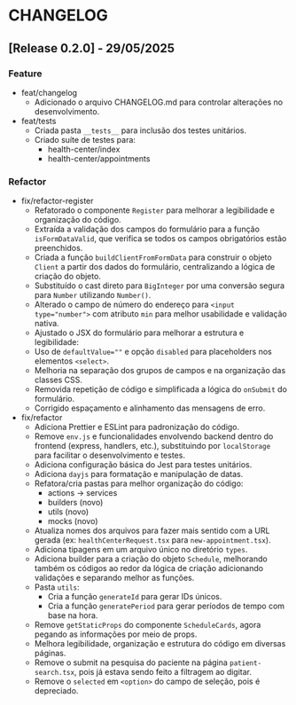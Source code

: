 # CHANGELOG

## [Release 0.2.0] - 29/05/2025

### Feature

- feat/changelog
  - Adicionado o arquivo CHANGELOG.md para controlar alterações no desenvolvimento.
- feat/tests
  - Criada pasta `__tests__` para inclusão dos testes unitários.
  - Criado suíte de testes para: 
    - health-center/index
    - health-center/appointments

### Refactor

- fix/refactor-register
  - Refatorado o componente `Register` para melhorar a legibilidade e organização do código.
  - Extraída a validação dos campos do formulário para a função `isFormDataValid`, que verifica se todos os campos obrigatórios estão preenchidos.
  - Criada a função `buildClientFromFormData` para construir o objeto `Client` a partir dos dados do formulário, centralizando a lógica de criação do objeto.
  - Substituído o cast direto para `BigInteger` por uma conversão segura para `Number` utilizando `Number()`.
  - Alterado o campo de número do endereço para `<input type="number">` com atributo `min` para melhor usabilidade e validação nativa.
  - Ajustado o JSX do formulário para melhorar a estrutura e legibilidade:
  - Uso de `defaultValue=""` e opção `disabled` para placeholders nos elementos `<select>`.
  - Melhoria na separação dos grupos de campos e na organização das classes CSS.
  - Removida repetição de código e simplificada a lógica do `onSubmit` do formulário.
  - Corrigido espaçamento e alinhamento das mensagens de erro.
- fix/refactor
  - Adiciona Prettier e ESLint para padronização do código.
  - Remove `env.js` e funcionalidades envolvendo backend dentro do frontend (express, handlers, etc.), substituindo por `localStorage` para facilitar o desenvolvimento e testes.
  - Adiciona configuração básica do Jest para testes unitários.
  - Adiciona `dayjs` para formatação e manipulação de datas.
  - Refatora/cria pastas para melhor organização do código:
    - actions -> services
    - builders (novo)
    - utils (novo)
    - mocks (novo)
  - Atualiza nomes dos arquivos para fazer mais sentido com a URL gerada (ex: `healthCenterRequest.tsx` para `new-appointment.tsx`).
  - Adiciona tipagens em um arquivo único no diretório `types`.
  - Adiciona builder para a criação do objeto `Schedule`, melhorando também os códigos ao redor da lógica de criação adicionando validações e separando melhor as funções.
  - Pasta `utils`:
    - Cria a função `generateId` para gerar IDs únicos.
    - Cria a função `generatePeriod` para gerar períodos de tempo com base na hora.
  - Remove `getStaticProps` do componente `ScheduleCards`, agora pegando as informações por meio de props.
  - Melhora legibilidade, organização e estrutura do código em diversas páginas.
  - Remove o submit na pesquisa do paciente na página `patient-search.tsx`, pois já estava sendo feito a filtragem ao digitar.
  - Remove o `selected` em `<option>` do campo de seleção, pois é depreciado.

